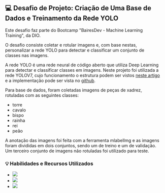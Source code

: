 ## 💻 Desafio de Projeto: Criação de Uma Base de Dados e Treinamento da Rede YOLO
<p>Este desafio faz parte do Bootcamp "BairesDev - Machine Learning Training", da DIO.
<p>O desafio consiste coletar e rotular imagens e, com base nestas, personalizar a rede YOLO para detectar e classificar um conjunto de classes nas imagens.
<p>A rede YOLO é uma rede neural de código aberto que utiliza Deep Learning para detectar e classificar classes em imagens. Neste projeto foi utilizada a rede YOLOV7, cujo funcionamento o estrutura podem ser vistos <a href="https://github.com/WongKinYiu/yolov7/blob/main/paper/yolov7.pdf">neste artigo</a> e a implementação pode ser vista no <a href="https://github.com/WongKinYiu/yolov7">github</a>.
<p>Para base de dados, foram coletadas imagens de peças de xadrez, rotuladas com as seguintes classes:


  - torre
  - cavalo
  - bispo
  - rainha
  - rei
  - peão

<p>A anotação das imagens foi feita com a ferramenta mlabelImg e as imagens foram divididas em dois conjuntos, sendo um de treino e um de validação. Um terceiro conjunto de imagens não rotuladas foi utilizado para teste.
<p>

### 💡 Habilidades e Recursos Utilizados


- ![](https://img.shields.io/badge/python-170888?logo=python&labelColor=170888)
- ![](https://img.shields.io/badge/yolov7-detecção_e_classificação_de_imagens-blue?logo=yolo&labelColor=170888)
- ![](https://img.shields.io/badge/pytorch-treinamento_de_redes_em_gpu-blue?logo=pytorch&labelColor=170888)


